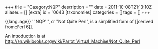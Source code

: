 +++
title = "Category:NQP"
description = ""
date = 2011-10-08T21:13:10Z
aliases = []
[extra]
id = 10643
[taxonomies]
categories = []
tags = []
+++

{{language}}
'''NQP''', or "Not Quite Perl", is a simplified form of [[derived from::Perl 6]].

An introduction is at http://en.wikibooks.org/wiki/Parrot_Virtual_Machine/Not_Quite_Perl
